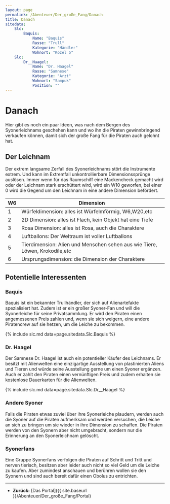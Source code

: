 ```yaml
---
layout: page
permalink: /Abenteuer/Der_große_Fang/Danach
title: Danach
sitedata:
    Slc:
        Baquis:
            Name: "Baquis"
            Rasse: "Trull"
            Kategorie: "Händler"
            Wohnort: "Kozel 5"
    Slc:
        Dr__Haagel:
            Name: "Dr. Haagel"
            Rasse: "Samnese"
            Kategorie: "Arzt"
            Wohnort: "Sampuk"
            Position: ""
---
```


# Danach

Hier gibt es noch ein paar Ideen, was nach dem Bergen des Syonerleichnams geschehen kann und wo ihn die Piraten gewinnbringend verkaufen können, damit sich der große Fang für die Piraten auch gelohnt hat.

## Der Leichnam

Der extrem langsame Zerfall des Syonerleichnams stört die Instrumente extrem. Und kann im Extremfall unkontrollierbare Dimensionssprünge auslösen. Immer wenn für das Raumschiff eine Mackencheck gemacht wird oder der Leichnam stark erschüttert wird, wird ein W10 geworfen, bei einer 0 wird die Gegend um den Leichnam in eine andere Dimension befördert.

<table>
<thead>
<tr><th>W6</th><th>Dimension</th></tr>
</thead>
<tbody>
<tr><td>1</td><td>Würfeldimension: alles ist Würfelmförmig, W6,W20,etc</td></tr>
<tr><td>2</td><td>2D Dimension: alles ist Flach, kein Objekt hat eine Tiefe</td></tr>
<tr><td>3</td><td>Rosa Dimension: alles ist Rosa, auch die Charaktere</td></tr>
<tr><td>4</td><td>Luftballons: Der Weltraum ist voller Luftballons</td></tr>
<tr><td>5</td><td>Tierdimension: Alien und Menschen sehen aus wie Tiere, Löwen, Krokodile,etc</td></tr>
<tr><td>6</td><td>Ursprungsdimension: die Dimension der Charaktere</td></tr>
</tbody>
</table>

## Potentielle Interessenten

### Baquis

Baquis ist ein bekannter Trullhändler, der sich auf Alienartefakte spezialisiert hat. Zudem ist er ein großer Syoner-Fan und will die Syonerleiche für seine Privatsammlung. Er wird den Piraten einen angemessenen Preis zahlen und, wenn sie sich weigern, eine andere Piratencrew auf sie hetzen, um die Leiche zu bekommen.

{% include slc.md data=page.sitedata.Slc.Baquis %}

### Dr. Haagel

Der Samnese Dr. Haagel ist auch ein potentieller Käufer des Leichnams. Er besitzt mit Alienwelten eine einzigartige Ausstellung von plastinierten Aliens und Tieren und würde seine Ausstellung gerne um einen Syoner ergänzen. Auch er zahlt den Piraten einen vernünftigen Preis und zudem erhalten sie kostenlose Dauerkarten für die Alienwelten.

{% include slc.md data=page.sitedata.Slc.Dr__Haagel %}

### Andere Syoner

Falls die Piraten etwas zuviel über ihre Syonerleiche plaudern, werden auch die Syoner auf die Piraten aufmerksam und werden versuchen, die Leiche an sich zu bringen um sie wieder in ihre Dimension zu schaffen. Die Piraten werden von den Syonern aber nicht umgebracht, sondern nur die Erinnerung an den Syonerleichnam gelöscht.

### Syonerfans

Eine Gruppe Syonerfans verfolgen die Piraten auf Schritt und Tritt und nerven tierisch, besitzen aber leider auch nicht so viel Geld um die Leiche zu kaufen. Aber zumindest anschauen und berühren wollen sie den Syonern und sind auch bereit dafür einen Obolus zu entrichten.

***

- **Zurück:** [Das Portal]({{ site.baseurl }}/Abenteuer/Der_große_Fang/Portal)
